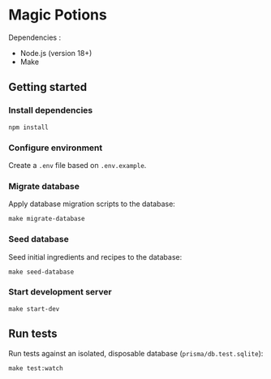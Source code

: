 # Magic Potions

Dependencies :

- Node.js (version 18+)
- Make

## Getting started

### Install dependencies

```
npm install
```

### Configure environment

Create a `.env` file based on `.env.example`.

### Migrate database

Apply database migration scripts to the database:

```
make migrate-database
```

### Seed database

Seed initial ingredients and recipes to the database:

```
make seed-database
```

### Start development server

```
make start-dev
```

## Run tests

Run tests against an isolated, disposable database (`prisma/db.test.sqlite`):

```
make test:watch
```
